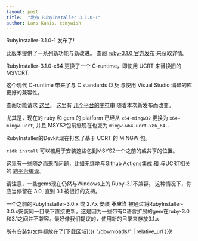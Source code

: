 ```yaml
---
layout: post
title:  "发布 RubyInstaller 3.1.0-1"
author: Lars Kanis, ccmywish
---
```

RubyInstaller-3.1.0-1 发布了!

此版本提供了一系列新功能与新改进。
查阅 [ruby-3.1.0 官方发布](https://www.ruby-lang.org/en/news/2021/12/25/ruby-3-1-0-released/) 来获取详情。

RubyInstaller-3.1.0-x64 更换了一个 C-runtime，即使用 UCRT 来替换旧的 MSVCRT.

这个现代 C-runtime 带来了与 C standards 以及 与使用 Visual Studio 编译的库 更好的兼容性。

查阅功能请求 [这里](https://bugs.ruby-lang.org/issues/17845)。
这里有 [几个平台的字符串](https://github.com/ruby/ruby/pull/4599) 随着本次新发布而改变。

尤其是，现在的 ruby 和 gem 的 platform 已经从 `x64-mingw32` 更换为 `x64-mingw-ucrt`, 并且 MSYS2包前缀现在也变为 `mingw-w64-ucrt-x86_64-`.

RubyInstaller的Devkit现在打包了基于 UCRT 的 MINGW 包。 

`ridk install` 可以被用于安装这些包到MSYS2一个之前的或共享的位置。

这里有一些随之而来而问题，比如无缝地[与Github Actions集成](https://github.com/ruby/setup-ruby/issues/193) 和 与UCRT相关的 [跨平台编译](https://github.com/rake-compiler/rake-compiler-dock/issues/61)。

请注意，一些gems现在仍然与Windows上的 Ruby-3.1不兼容。
这种情况下，你应当停留在 3.0, 直到 3.1 被很好的支持。

一个之前的RubyInstaller-3.0.x 或 2.7.x 安装 <b>不应当</b> 被通过将RubyInstaller-3.0.x安装同一目录下直接更新。这是因为一些带有C语言扩展的gem在ruby-3.0和3.1之间并不兼容。最好像我们提议的，使用新的目录来存放3.1.x

所有安装包文件都放在了[下载区域]({{ "/downloads/" | relative_url }})!
